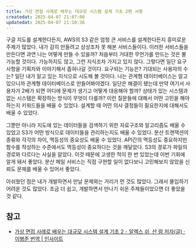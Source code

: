```yaml
---
title: 가상 면접 사례로 배우는 대규모 시스템 설계 기초 2편 서평
createdat: 2025-04-07 21:07:00
updatedat: 2025-04-07 21:10:36
---
```


구글 지도를 설계한다든지, AWS의 S3 같은 엄청 큰 서비스를 설계한다든지 흥미로운 주제가 많았다.
내가 감히 만들려고 상상조차 못 해본 서비스들이다. 이러한 서비스들을 만든다면 과연 나는 어떻게 만들 수 있을까?
처음부터 거대한 무언가를 만드는 것은 불가능할 것이다. 가능하지도 않고, 그런 지식조차 가지고 있지 않다.
그렇다면 일단 요구사항을 기획자와 이야기해서 좁혀나갈 것이다. 요구되는 기능은? 기대되는 사용자의 수는?
일단 내가 알고 있는 지식으로 시도해 볼 것이다. 나는 관계형 데이터베이스는 알고 있으니까 관계형 데이터베이스로 만들어봐야겠다.
일단은 해결이 됐는데 만약 여기서 사용자가 2배가 되면 어디에 문제가 생기고 어떻게 대응해야 할까? 상태가 있는 시스템과 없는 시스템은 확장하는 방식이 무엇이 다를까?
이런 질문들에 대해서 어떤 고민을 해야 하는지 키워드들을 배울 수 있었다.
설계할 때 어떤 의사 결정들이 필요한지에 대해서도 배울 수 있었다.  

그뿐만 아니라 지도에 있는 데이터들을 검색하기 위한 자료구조와 알고리즘도 배울 수 있었고 S3가 어떤 방식으로 데이터들을 관리하는지도 배울 수 있었다.
분산 트랜잭션의 종류와 각각의 차이, 멱등성의 중요성도 배울 수 있었다. API간의 멱등성도 중요하지만 함수를 작성하는 수준에서도 멱등성이 중요하다는 것을 깨달았다.
S3의 경로가 파일의 경로와 다르다는 사실을 알았다. 이것 때문에 고생한 적이 한 번
있었는데 이번 기회에 알게 돼서 좋았다. 분산 메일 서비스는 직접 구현할 일이 없다보니 고민해보지 않았을 신뢰도 문제를
배울 수 있어서 좋았다.  

아쉬웠던 점은 내가 개발하면서 만날 문제와는 거리가 먼 것도 많았다. 그래서 몰입하기 어려운 것도 많았다. 조금 더 쉽고, 개발하면서 만나기 쉬운 주제들이었으면 더 좋았을 것 같다.

## 참고

- [가상 면접 사례로 배우는 대규모 시스템 설계 기초 2 - 알렉스 쉬, 산 람 저자(글) · 이병준 번역 \| 인사이트](https://product.kyobobook.co.kr/detail/S000211656186)
